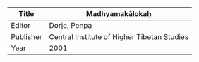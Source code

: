 |Title | Madhyamakālokaḥ 
| --- | --- 
|Editor | Dorje, Penpa
|Publisher | Central Institute of Higher Tibetan Studies
|Year | 2001